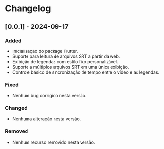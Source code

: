 # Changelog

## [0.0.1] - 2024-09-17
### Added
- Inicialização do package Flutter.
- Suporte para leitura de arquivos SRT a partir da web.
- Exibição de legendas com estilo fixo personalizável.
- Suporte a múltiplos arquivos SRT em uma única exibição.
- Controle básico de sincronização de tempo entre o vídeo e as legendas.

### Fixed
- Nenhum bug corrigido nesta versão.

### Changed
- Nenhuma alteração nesta versão.

### Removed
- Nenhum recurso removido nesta versão.
